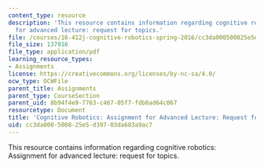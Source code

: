 ```yaml
---
content_type: resource
description: 'This resource contains information regarding cognitive robotics: Assignment
  for advanced lecture: request for topics.'
file: /courses/16-412j-cognitive-robotics-spring-2016/cc3da000500825e5d39703da683a9ac7_MIT16_412JS16_Assignment3.pdf
file_size: 137916
file_type: application/pdf
learning_resource_types:
- Assignments
license: https://creativecommons.org/licenses/by-nc-sa/4.0/
ocw_type: OCWFile
parent_title: Assignments
parent_type: CourseSection
parent_uid: 8b94f4e9-7763-c467-05f7-fdb6ad64c067
resourcetype: Document
title: 'Cognitive Robotics: Assignment for Advanced Lecture: Request for Topics'
uid: cc3da000-5008-25e5-d397-03da683a9ac7
---
```

This resource contains information regarding cognitive robotics: Assignment for advanced lecture: request for topics.